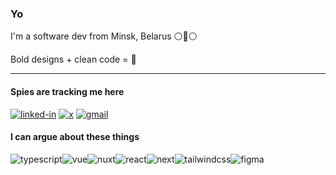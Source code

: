 ### Yo

I'm a software dev from Minsk, Belarus ⚪🔴⚪

Bold designs + clean code = 🖤

---

#### Spies are tracking me here
[<img alt="linked-in" src="https://img.shields.io/badge/linkedin-%230077B5.svg?&logo=linkedin&logoColor=white" />](https://www.linkedin.com/in/pyncz/)
[<img alt="x" src="https://img.shields.io/badge/x%20%2F%20twitter-%23242431.svg?&logo=x&logoColor=white" />](https://x.com/iampyncz)
[<img alt="gmail" src="https://img.shields.io/badge/gmail-%23D85140.svg?&logo=gmail&logoColor=white" />](mailto:pyncz.dev@gmail.com)

#### I can argue about these things
<div style="display: flex;">
<img alt="typescript" src="https://img.shields.io/badge/typescript%20-%232f74c0.svg?&logo=typescript&logoColor=white" />
<img alt="vue" src="https://img.shields.io/badge/vue%20-%233fb27f.svg?logo=vue.js&logoColor=white" />
<img alt="nuxt" src="https://img.shields.io/badge/nuxt.js%20-%2300c58e.svg?logo=nuxt.js&logoColor=white" />
<img alt="react" src="https://img.shields.io/badge/react%20-%236bb9e6.svg?logo=react&logoColor=white" />
<img alt="next" src="https://img.shields.io/badge/next.js%20-%23242431.svg?logo=next.js&logoColor=white" />
<img alt="tailwindcss" src="https://img.shields.io/badge/tailwindcss%20-%2357a7e1.svg?logo=tailwindcss&logoColor=white" />
<img alt="figma" src="https://img.shields.io/badge/figma%20-%23ff7162.svg?logo=figma&logoColor=white" />
</div>
